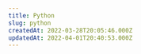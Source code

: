 ```yaml
---
title: Python
slug: python
createdAt: 2022-03-28T20:05:46.000Z
updatedAt: 2022-04-01T20:40:53.000Z
---
```

